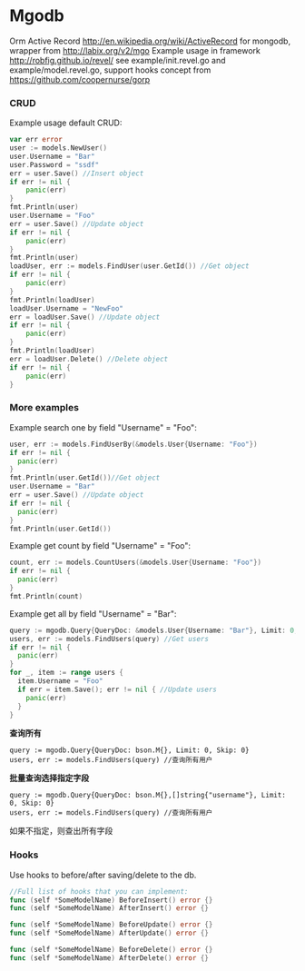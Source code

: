 Mgodb
=====

Orm Active Record http://en.wikipedia.org/wiki/ActiveRecord for mongodb, wrapper from http://labix.org/v2/mgo
Example usage in framework http://robfig.github.io/revel/ see example/init.revel.go and example/model.revel.go, support hooks concept from https://github.com/coopernurse/gorp

### CRUD ###

Example usage default CRUD:
```go
var err error
user := models.NewUser()
user.Username = "Bar"
user.Password = "ssdf"
err = user.Save() //Insert object
if err != nil {
    panic(err)
}
fmt.Println(user)
user.Username = "Foo"
err = user.Save() //Update object
if err != nil {
    panic(err)
}
fmt.Println(user)
loadUser, err := models.FindUser(user.GetId()) //Get object
if err != nil {
    panic(err)
}
fmt.Println(loadUser)
loadUser.Username = "NewFoo"
err = loadUser.Save() //Update object
if err != nil {
    panic(err)
}
fmt.Println(loadUser)
err = loadUser.Delete() //Delete object
if err != nil {
    panic(err)
}
```
### More examples ###

Example search one by field "Username" = "Foo":
```go
user, err := models.FindUserBy(&models.User{Username: "Foo"})
if err != nil {
  panic(err)
}
fmt.Println(user.GetId())//Get object
user.Username = "Bar"
err = user.Save() //Update object
if err != nil {
  panic(err)
}
fmt.Println(user.GetId())
```
Example get count by field "Username" = "Foo":
```go
count, err := models.CountUsers(&models.User{Username: "Foo"})
if err != nil {
  panic(err)
}
fmt.Println(count)
```
Example get all by field "Username" = "Bar":
```go
query := mgodb.Query{QueryDoc: &models.User{Username: "Bar"}, Limit: 0, Skip: 0}
users, err := models.FindUsers(query) //Get users
if err != nil {
  panic(err)
}
for _, item := range users {
  item.Username = "Foo"
  if err = item.Save(); err != nil { //Update users
    panic(err)
  }
}
```

**查询所有**
```
query := mgodb.Query{QueryDoc: bson.M{}, Limit: 0, Skip: 0}
users, err := models.FindUsers(query) //查询所有用户
```

**批量查询选择指定字段**
```
query := mgodb.Query{QueryDoc: bson.M{},[]string{"username"}, Limit: 0, Skip: 0}
users, err := models.FindUsers(query) //查询所有用户
```
如果不指定，则查出所有字段

### Hooks ###

Use hooks to before/after saving/delete to the db.
```go
//Full list of hooks that you can implement:
func (self *SomeModelName) BeforeInsert() error {}
func (self *SomeModelName) AfterInsert() error {}

func (self *SomeModelName) BeforeUpdate() error {}
func (self *SomeModelName) AfterUpdate() error {}

func (self *SomeModelName) BeforeDelete() error {}
func (self *SomeModelName) AfterDelete() error {}
```
